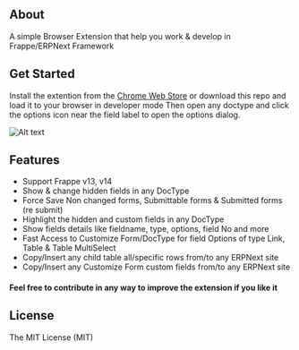 ## About
A simple Browser Extension that help you work & develop in Frappe/ERPNext Framework

## Get Started
 Install the extention from the [Chrome Web Store](https://chrome.google.com/webstore/detail/frappe-development-utils/mfpfeokebfgddkaemagjigbjkmohmpab) 
 or download this repo and load it to your browser in developer mode Then open any doctype and click the options icon near the field label to open the options dialog.
 

![Alt text](https://iili.io/HTp8G87.jpg "Preview")

## Features

- Support Frappe v13, v14
- Show & change hidden fields in any DocType
- Force Save Non changed forms, Submittable forms & Submitted forms (re submit)
- Highlight the hidden and custom fields in any DocType
- Show fields details like fieldname, type, options, field No and more
- Fast Access to Customize Form/DocType for field Options of type Link, Table & Table MultiSelect
- Copy/Insert any child table all/specific rows from/to any ERPNext site
- Copy/Insert any Customize Form custom fields from/to any ERPNext site

#### Feel free to contribute in any way to improve the extension if you like it

## License

The MIT License (MIT)